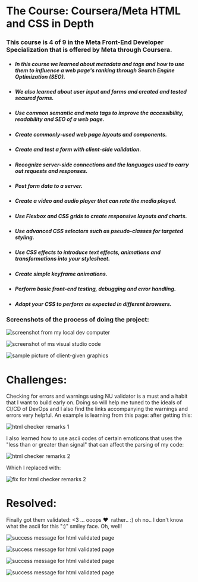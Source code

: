 # The Course: Coursera/Meta HTML and CSS in Depth

### This course is 4 of 9 in the Meta Front-End Developer Specialization that is offered by Meta through Coursera.



- ##### In this course we learned about metadata and tags and how to use them to influence a web page's ranking through Search Engine Optimization (SEO).

- ##### We also learned about user input and forms and created and tested secured forms.

- ##### Use common semantic and meta tags to improve the accessibility, readability and SEO of a web page.

- ##### Create commonly-used web page layouts and components. 

- ##### Create and test a form with client-side validation. 

- ##### Recognize server-side connections and the languages used to carry out requests and     responses. 

- ##### Post form data to a server. 

- ##### Create a video and audio player that can rate the media played. 

- ##### Use Flexbox and CSS grids to create responsive layouts and charts. 

- ##### Use advanced CSS selectors such as pseudo-classes for targeted styling. 

- ##### Use CSS effects to introduce text effects, animations and transformations into your stylesheet. 

- ##### Create simple keyframe animations. 

- ##### Perform basic front-end testing, debugging and error handling. 

- ##### Adapt your CSS to perform as expected in different browsers.

### Screenshots of the process of doing the project:

![screenshot from my local dev computer](./images/readme_wholepicture.jpg)

![screenshot of ms visual studio code](./images/readme_visualcode.jpg)

![sample picture of client-given graphics](./images/readme_graphic_assets.jpg)

# Challenges:

Checking for errors and warnings using NU validator is a must and a habit that I want to build early on. Doing so will help me tuned to the ideals of CI/CD of DevOps and I also find the links accompanying the warnings and errors very helpful. An example is learning from this page: [](https://html5accessibility.com/stuff/2021/07/08/preserved-in-html/) after getting this:

![html checker remarks 1](./images/html-checker-remarks2.png)

I also learned how to use ascii codes of certain emoticons that uses the "less than or greater than signal" that can affect the parsing of my code:

![html checker remarks 2](./images/html-checker-remarks1.png)

Which I replaced with:

![fix for html checker remarks 2](./images/updated_hearts.jpg)

# Resolved:

Finally got them validated: <3 ... ooops &hearts;  rather.. :)  oh no.. I don't know  what the ascii for this ":)" smiley face. Oh, well!

![success message for html validated page](./images/nu-html-checker1.jpg)

![success message for html validated page](./images/nu-html-checker2.jpg)

![success message for html validated page](./images/nu-html-checker3.jpg)

![success message for html validated page](./images/nu-html-checker4.jpg)
